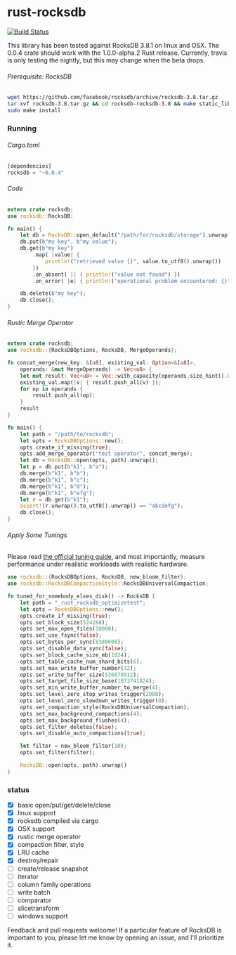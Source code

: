 rust-rocksdb
============
[![Build Status](https://travis-ci.org/spacejam/rust-rocksdb.svg?branch=master)](https://travis-ci.org/spacejam/rust-rocksdb)

This library has been tested against RocksDB 3.8.1 on linux and OSX.  The 0.0.4 crate should work with the 1.0.0-alpha.2 Rust release.  Currently, travis is only testing the nightly, but this may change when the beta drops.
###### Prerequisite: RocksDB
```bash
wget https://github.com/facebook/rocksdb/archive/rocksdb-3.8.tar.gz
tar xvf rocksdb-3.8.tar.gz && cd rocksdb-rocksdb-3.8 && make static_lib
sudo make install
```

### Running
###### Cargo.toml
```rust
[dependencies]
rocksdb = "~0.0.4"
```
###### Code
```rust
extern crate rocksdb;
use rocksdb::RocksDB;

fn main() {
    let db = RocksDB::open_default("/path/for/rocksdb/storage").unwrap();
    db.put(b"my key", b"my value");
    db.get(b"my key")
        .map( |value| { 
            println!("retrieved value {}", value.to_utf8().unwrap())
        })
        .on_absent( || { println!("value not found") })
        .on_error( |e| { println!("operational problem encountered: {}", e) });

    db.delete(b"my key");
    db.close();
}
```

###### Rustic Merge Operator
```rust
extern crate rocksdb;
use rocksdb::{RocksDBOptions, RocksDB, MergeOperands};

fn concat_merge(new_key: &[u8], existing_val: Option<&[u8]>,
    operands: &mut MergeOperands) -> Vec<u8> {
    let mut result: Vec<u8> = Vec::with_capacity(operands.size_hint().0);
    existing_val.map(|v| { result.push_all(v) });
    for op in operands {
        result.push_all(op);
    }
    result
}

fn main() {
    let path = "/path/to/rocksdb";
    let opts = RocksDBOptions::new();
    opts.create_if_missing(true);
    opts.add_merge_operator("test operator", concat_merge);
    let db = RocksDB::open(opts, path).unwrap();
    let p = db.put(b"k1", b"a");
    db.merge(b"k1", b"b");
    db.merge(b"k1", b"c");
    db.merge(b"k1", b"d");
    db.merge(b"k1", b"efg");
    let r = db.get(b"k1");
    assert!(r.unwrap().to_utf8().unwrap() == "abcdefg");
    db.close();
}
```

###### Apply Some Tunings
Please read [the official tuning guide](https://github.com/facebook/rocksdb/wiki/RocksDB-Tuning-Guide), and most importantly, measure performance under realistic workloads with realistic hardware.
```rust
use rocksdb::{RocksDBOptions, RocksDB, new_bloom_filter};
use rocksdb::RocksDBCompactionStyle::RocksDBUniversalCompaction;

fn tuned_for_somebody_elses_disk() -> RocksDB {
    let path = "_rust_rocksdb_optimizetest";
    let opts = RocksDBOptions::new();
    opts.create_if_missing(true);
    opts.set_block_size(524288);
    opts.set_max_open_files(10000);
    opts.set_use_fsync(false);
    opts.set_bytes_per_sync(8388608);
    opts.set_disable_data_sync(false);
    opts.set_block_cache_size_mb(1024);
    opts.set_table_cache_num_shard_bits(6);
    opts.set_max_write_buffer_number(32);
    opts.set_write_buffer_size(536870912);
    opts.set_target_file_size_base(1073741824);
    opts.set_min_write_buffer_number_to_merge(4);
    opts.set_level_zero_stop_writes_trigger(2000);
    opts.set_level_zero_slowdown_writes_trigger(0);
    opts.set_compaction_style(RocksDBUniversalCompaction);
    opts.set_max_background_compactions(4);
    opts.set_max_background_flushes(4);
    opts.set_filter_deletes(false);
    opts.set_disable_auto_compactions(true);

    let filter = new_bloom_filter(10);
    opts.set_filter(filter);

    RocksDB::open(opts, path).unwrap()
}
```

### status
  - [x] basic open/put/get/delete/close
  - [x] linux support
  - [x] rocksdb compiled via cargo
  - [x] OSX support
  - [x] rustic merge operator
  - [x] compaction filter, style
  - [x] LRU cache
  - [x] destroy/repair
  - [ ] create/release snapshot
  - [ ] iterator
  - [ ] column family operations
  - [ ] write batch
  - [ ] comparator
  - [ ] slicetransform
  - [ ] windows support

Feedback and pull requests welcome!  If a particular feature of RocksDB is important to you, please let me know by opening an issue, and I'll prioritize it.
